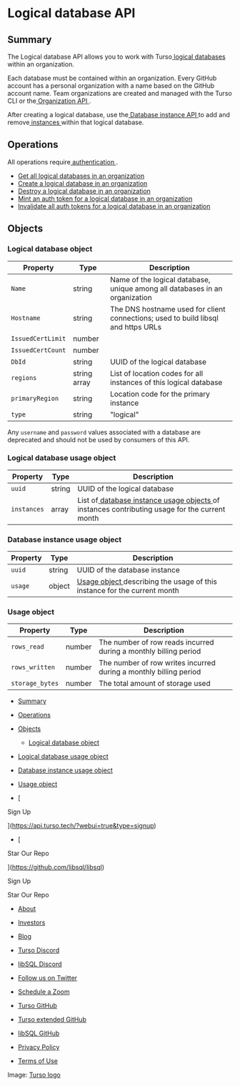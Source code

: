 # Logical database API

## Summary​

The Logical database API allows you to work with Turso[ logical databases ](https://docs.turso.tech/concepts#logical-database)within an organization.

Each database must be contained within an organization. Every GitHub account has
a personal organization with a name based on the GitHub account name. Team
organizations are created and managed with the Turso CLI or the[ Organization
API ](https://docs.turso.tech/reference/platform-rest-api/organization).

After creating a logical database, use the[ Database instance API ](https://docs.turso.tech/reference/platform-rest-api/instance)to add and
remove[ instances ](https://docs.turso.tech/concepts#instance)within that logical database.

## Operations​

All operations require[ authentication ](https://docs.turso.tech/reference/platform-rest-api/#authentication).

- [ Get all logical databases in an organization ](https://docs.turso.tech/reference/platform-rest-api/database/get-databases-in-org)
- [ Create a logical database in an organization ](https://docs.turso.tech/reference/platform-rest-api/database/create-database-in-org)
- [ Destroy a logical database in an organization ](https://docs.turso.tech/reference/platform-rest-api/database/destroy-database-in-org)
- [ Mint an auth token for a logical database in an organization ](https://docs.turso.tech/reference/platform-rest-api/database/mint-token-for-database-in-org)
- [ Invalidate all auth tokens for a logical database in an organization ](https://docs.turso.tech/reference/platform-rest-api/database/invalidate-all-tokens-for-database-in-org)


## Objects​

### Logical database object​

| Property | Type | Description |
|---|---|---|
|  `Name`  | string | Name of the logical database, unique among all databases in an organization |
|  `Hostname`  | string | The DNS hostname used for client connections; used to build libsql and https URLs |
|  `IssuedCertLimit`  | number |  |
|  `IssuedCertCount`  | number |  |
|  `DbId`  | string | UUID of the logical database |
|  `regions`  | string array | List of location codes for all instances of this logical database |
|  `primaryRegion`  | string | Location code for the primary instance |
|  `type`  | string | "logical" |


Any `username` and `password` values associated with a database are deprecated
and should not be used by consumers of this API.

### Logical database usage object​

| Property | Type | Description |
|---|---|---|
|  `uuid`  | string | UUID of the logical database |
|  `instances`  | array | List of[ database instance usage objects ](https://docs.turso.tech//reference/platform-rest-api/database#logical-database-usage-object/#database-instance-usage-object)of instances contributing usage for the current month |


### Database instance usage object​

| Property | Type | Description |
|---|---|---|
|  `uuid`  | string | UUID of the database instance |
|  `usage`  | object | [ Usage object ](https://docs.turso.tech//reference/platform-rest-api/database#logical-database-usage-object/#usage-object)describing the usage of this instance for the current month |


### Usage object​

| Property | Type | Description |
|---|---|---|
|  `rows_read`  | number | The number of row reads incurred during a monthly billing period |
|  `rows_written`  | number | The number of row writes incurred during a monthly billing period |
|  `storage_bytes`  | number | The total amount of storage used |


- [ Summary ](https://docs.turso.tech//reference/platform-rest-api/database#logical-database-usage-object/#summary)
- [ Operations ](https://docs.turso.tech//reference/platform-rest-api/database#logical-database-usage-object/#operations)
- [ Objects ](https://docs.turso.tech//reference/platform-rest-api/database#logical-database-usage-object/#objects)
    - [ Logical database object ](https://docs.turso.tech//reference/platform-rest-api/database#logical-database-usage-object/#logical-database-object)

- [ Logical database usage object ](https://docs.turso.tech//reference/platform-rest-api/database#logical-database-usage-object/#logical-database-usage-object)

- [ Database instance usage object ](https://docs.turso.tech//reference/platform-rest-api/database#logical-database-usage-object/#database-instance-usage-object)

- [ Usage object ](https://docs.turso.tech//reference/platform-rest-api/database#logical-database-usage-object/#usage-object)


- [ 

Sign Up




 ](https://api.turso.tech/?webui=true&type=signup)
- [ 

Star Our Repo






 ](https://github.com/libsql/libsql)


Sign Up

Star Our Repo

- [ About ](https://turso.tech/about-us)
- [ Investors ](https://turso.tech/investors)
- [ Blog ](https://blog.turso.tech)


- [ Turso Discord ](https://discord.com/invite/4B5D7hYwub)
- [ libSQL Discord ](https://discord.gg/VzbXemj6Rg)
- [ Follow us on Twitter ](https://twitter.com/tursodatabase)
- [ Schedule a Zoom ](https://calendly.com/d/gt7-bfd-83n/meet-with-chiselstrike)


- [ Turso GitHub ](https://github.com/tursodatabase/)
- [ Turso extended GitHub ](https://github.com/turso-extended/)
- [ libSQL GitHub ](http://github.com/tursodatabase/libsql)


- [ Privacy Policy ](https://turso.tech/privacy-policy)
- [ Terms of Use ](https://turso.tech/terms-of-use)


Image: [ Turso logo ](https://docs.turso.tech/img/turso.svg)